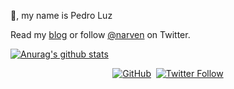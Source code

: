 👋️, my name is Pedro Luz

Read my [blog](https://pedromsluz.com) or follow [@narven](https://twitter.com/narven) on Twitter.

[![Anurag's github stats](https://github-readme-stats.vercel.app/api?username=Narven&show_icons=true&theme=tokyonight)](https://github.com/anuraghazra/github-readme-stats)

<p align="center">
	<a href="https://github.com/narven"><img src="https://img.shields.io/github/followers/narven?label=narven&style=social" alt="GitHub"></a>&nbsp;
	<a href="https://twitter.com/narven"><img alt="Twitter Follow" src="https://img.shields.io/twitter/follow/narven?style=social"></a>
</p>
